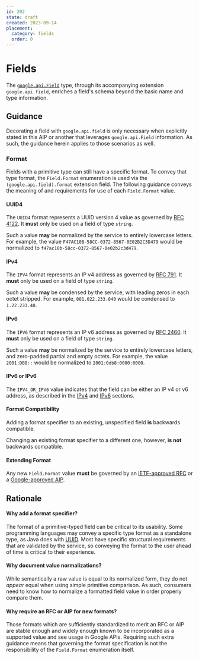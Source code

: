 ```yaml
---
id: 202
state: draft
created: 2023-09-14
placement:
  category: fields
  order: 0
---
```


# Fields

The [`google.api.Field`][field proto] type, through its accompanying extension
`google.api.field`, enriches a field's schema beyond the basic name and type
information.

## Guidance

Decorating a field with `google.api.field` is only necessary when explicitly
stated in this AIP or another that leverages `google.api.Field` information. As
such, the guidance herein applies to those scenarios as well.

### Format

Fields with a primitive type can still have a specific format. To convey that
type format, the `Field.Format` enumeration is used via the
`(google.api.field).format` extension field. The following guidance conveys the
meaning of and requirements for use of each `Field.Format` value.

#### UUID4

The `UUID4` format represents a UUID version 4 value as governed by
[RFC 4122][]. It **must** only be used on a field of type `string`.

Such a value **may** be normalized by the service to entirely lowercase letters.
For example, the value `F47AC10B-58CC-0372-8567-0E02B2C3D479` would be
normalized to `f47ac10b-58cc-0372-8567-0e02b2c3d479`.

#### IPv4

The `IPV4` format represents an IP v4 address as governed by [RFC 791][]. It
**must** only be used on a field of type `string`.

Such a value **may** be condensed by the service, with leading zeros in each
octet stripped. For example, `001.022.233.040` would be condensed to
`1.22.233.40`.

#### IPv6

The `IPV6` format represents an IP v6 address as governed by [RFC 2460][]. It
**must** only be used on a field of type `string`.

Such a value **may** be normalized by the service to entirely lowercase letters,
and zero-padded partial and empty octets. For example, the value `2001:DB8::`
would be normalized to `2001:0db8:0000:0000`.

#### IPv6 or IPv6

The `IPV4_OR_IPV6` value indicates that the field can be either an IP v4 or v6
address, as described in the [IPv4](#ipv4) and [IPv6](#ipv6) sections.

#### Format Compatibility

Adding a format specifier to an existing, unspecified field **is** backwards
compatible.

Changing an existing format specifier to a different one, however, **is not**
backwards compatible.

#### Extending Format

Any new `Field.Format` value **must** be governed by an
[IETF-approved RFC][ietf rfc] or a [Google-approved AIP](./0001.md).

## Rationale

#### Why add a format specifier?

The format of a primitive-typed field can be critical to its usability. Some
programming languages may convey a specific type format as a standalone type,
as Java does with [UUID][java uuid]. Most have specific structural requirements
that are validated by the service, so conveying the format to the user ahead of
time is critical to their experience.

#### Why document value normalizations?

While semantically a raw value is equal to its normalized form, they do not
*appear* equal when using simple primitive comparison. As such, consumers need
to know how to normalize a formatted field value in order properly compare them.

#### Why require an RFC or AIP for new formats?

Those formats which are sufficiently standardized to merit an RFC or AIP are
stable enough and widely enough known to be incorporated as a supported value
and see usage in Google APIs. Requiring such extra guidance means that governing
the format specification is not the responsibility of the `Field.Format`
enumeration itself.

[field proto]: https://github.com/googleapis/googleapis/blob/master/google/api/field.proto
[rfc 4122]: https://datatracker.ietf.org/doc/html/rfc4122
[rfc 791]: https://datatracker.ietf.org/doc/html/rfc791
[rfc 2460]: https://datatracker.ietf.org/doc/html/rfc2460
[ietf rfc]: https://www.ietf.org/standards/rfcs
[java uuid]: https://docs.oracle.com/javase/8/docs/api/java/util/UUID.html
